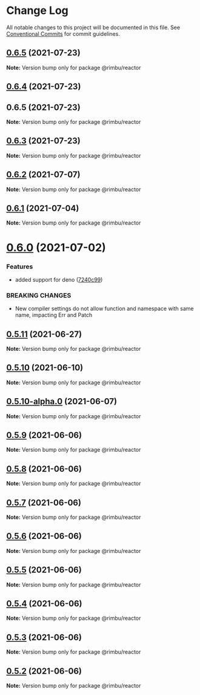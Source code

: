 # Change Log

All notable changes to this project will be documented in this file.
See [Conventional Commits](https://conventionalcommits.org) for commit guidelines.

## [0.6.5](https://github.com/rimbu-org/rimbu/compare/@rimbu/reactor@0.6.4...@rimbu/reactor@0.6.5) (2021-07-23)

**Note:** Version bump only for package @rimbu/reactor





## [0.6.4](https://github.com/rimbu-org/rimbu/compare/@rimbu/reactor@0.6.3...@rimbu/reactor@0.6.4) (2021-07-23)



## 0.6.5 (2021-07-23)

**Note:** Version bump only for package @rimbu/reactor





## [0.6.3](https://github.com/rimbu-org/rimbu/compare/@rimbu/reactor@0.6.2...@rimbu/reactor@0.6.3) (2021-07-23)

**Note:** Version bump only for package @rimbu/reactor





## [0.6.2](https://github.com/rimbu-org/rimbu/compare/@rimbu/reactor@0.6.1...@rimbu/reactor@0.6.2) (2021-07-07)

**Note:** Version bump only for package @rimbu/reactor





## [0.6.1](https://github.com/rimbu-org/rimbu/compare/@rimbu/reactor@0.6.0...@rimbu/reactor@0.6.1) (2021-07-04)

**Note:** Version bump only for package @rimbu/reactor





# [0.6.0](https://github.com/rimbu-org/rimbu/compare/@rimbu/reactor@0.5.11...@rimbu/reactor@0.6.0) (2021-07-02)


### Features

* added support for deno ([7240c99](https://github.com/rimbu-org/rimbu/commit/7240c998904822e098d2abf6e8e6deda4f165f11))


### BREAKING CHANGES

* New compiler settings do not allow function and namespace with same name, impacting
Err and Patch





## [0.5.11](https://github.com/rimbu-org/rimbu/compare/@rimbu/reactor@0.5.10...@rimbu/reactor@0.5.11) (2021-06-27)

**Note:** Version bump only for package @rimbu/reactor





## [0.5.10](https://github.com/rimbu-org/rimbu/compare/@rimbu/reactor@0.5.10-alpha.0...@rimbu/reactor@0.5.10) (2021-06-10)

**Note:** Version bump only for package @rimbu/reactor





## [0.5.10-alpha.0](https://github.com/rimbu-org/rimbu/compare/@rimbu/reactor@0.5.9...@rimbu/reactor@0.5.10-alpha.0) (2021-06-07)

**Note:** Version bump only for package @rimbu/reactor





## [0.5.9](https://github.com/rimbu-org/rimbu/compare/@rimbu/reactor@0.5.8...@rimbu/reactor@0.5.9) (2021-06-06)

**Note:** Version bump only for package @rimbu/reactor





## [0.5.8](https://github.com/rimbu-org/rimbu/compare/@rimbu/reactor@0.5.7...@rimbu/reactor@0.5.8) (2021-06-06)

**Note:** Version bump only for package @rimbu/reactor





## [0.5.7](https://github.com/rimbu-org/rimbu/compare/@rimbu/reactor@0.5.6...@rimbu/reactor@0.5.7) (2021-06-06)

**Note:** Version bump only for package @rimbu/reactor





## [0.5.6](https://github.com/rimbu-org/rimbu/compare/@rimbu/reactor@0.5.5...@rimbu/reactor@0.5.6) (2021-06-06)

**Note:** Version bump only for package @rimbu/reactor





## [0.5.5](https://github.com/rimbu-org/rimbu/compare/@rimbu/reactor@0.5.4...@rimbu/reactor@0.5.5) (2021-06-06)

**Note:** Version bump only for package @rimbu/reactor





## [0.5.4](https://github.com/rimbu-org/rimbu/compare/@rimbu/reactor@0.5.3...@rimbu/reactor@0.5.4) (2021-06-06)

**Note:** Version bump only for package @rimbu/reactor





## [0.5.3](https://github.com/rimbu-org/rimbu/compare/@rimbu/reactor@0.5.2...@rimbu/reactor@0.5.3) (2021-06-06)

**Note:** Version bump only for package @rimbu/reactor





## [0.5.2](https://github.com/rimbu-org/rimbu/compare/@rimbu/reactor@0.5.1...@rimbu/reactor@0.5.2) (2021-06-06)

**Note:** Version bump only for package @rimbu/reactor
